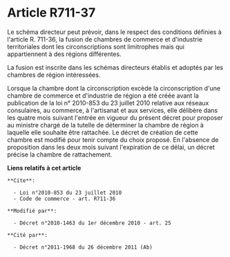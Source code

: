 # Article R711-37

Le schéma directeur peut prévoir, dans le respect des conditions définies à l'article R. 711-36, la fusion de chambres de
commerce et d'industrie territoriales dont les circonscriptions sont limitrophes mais qui appartiennent à des régions
différentes. 

La fusion est inscrite dans les schémas directeurs établis et adoptés par les chambres de région intéressées. 

Lorsque la chambre dont la circonscription excède la circonscription d'une chambre de commerce et d'industrie de région a été
créée avant la publication de la loi n° 2010-853 du 23 juillet 2010 relative aux réseaux consulaires, au commerce, à
l'artisanat et aux services, elle délibère dans les quatre mois suivant l'entrée en vigueur du présent décret pour proposer
au ministre chargé de la tutelle de déterminer la chambre de région à laquelle elle souhaite être rattachée. Le décret de
création de cette chambre est modifié pour tenir compte du choix proposé. En l'absence de proposition dans les deux mois
suivant l'expiration de ce délai, un décret précise la chambre de rattachement.

**Liens relatifs à cet article**

	**Cite**:

	  - Loi n°2010-853 du 23 juillet 2010
	  - Code de commerce - art. R711-36

	**Modifié par**:

	  - Décret n°2010-1463 du 1er décembre 2010 - art. 25

	**Cité par**:

	  - Décret n°2011-1968 du 26 décembre 2011 (Ab)
